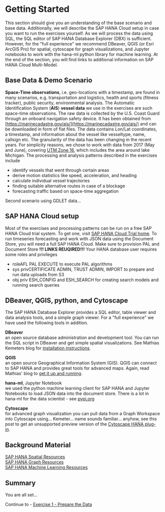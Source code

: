 # Getting Started

This section should give you an understanding of the base scenario and base data. Additionally, we will describe the SAP HANA Cloud setup in case you want to run the exercises yourself. As we will process the data using SQL, the SQL editor of SAP HANA Database Explorer (DBX) is sufficient. However, for the "full experience" we recommend DBeaver, QGIS (or Esri ArcGIS Pro) for spatial, cytoscape for graph visualizations, and Jupyter notebooks to work with the hana-ml python library for machine learning. At the end of the section, you will find links to additional information on SAP HANA Cloud Multi-Model.

## Base Data & Demo Scenario<a name="subex1"></a>

**Space-Time observations**, i.e. geo-locations with a timestamp, are found in many scenarios, e.g. transportation and logistics, health and sports (fitness tracker), public security, environmental analysis. The Automatic Identification System (**AIS**) **vessel data** we use in the exercises are such space-time observations. The raw data is collected by the U.S. Coast Guard through an onboard navigation safety device. It has been obtained from [https://marinecadastre.gov/ais/](https://marinecadastre.gov/ais/) and can be downloaded in form of flat files. The data contains Lon/Lat coordinates, a timestamp, and information about the vessel like vesseltype, name, callsign etc. The granularity of the data has been changing in the recent years. For simplicity reasons, we chose to work with data from 2017 (May and June), covering [UTM Zone 16](https://marinecadastre.gov/AIS/AIS%20Documents/UTMZoneMap2014.png), which includes the area around lake Michigan. The processing and analysis patterns described in the exercises include
<ul>
<li>identify vessels that went through certain areas
<li>derive motion statistics like speed, acceleration, and heading
<li>calculate individual vessel trajectories
<li>finding suitable alternative routes in case of a blockage
<li>forecasting traffic based on space-time aggregation
</ul>

Second scenario using GDLET data...

## SAP HANA Cloud setup<a name="subex2"></a>

Most of the exercises and processing patterns can be run on a free SAP HANA Cloud trial system. To get one, visit [SAP HANA Cloud Trial home](https://www.sap.com/cmp/td/sap-hana-cloud-trial.html). To run timeseries forecasting and work with JSON data using the Document Store, you will need a full SAP HANA Cloud. Make sure to provision PAL and Document Store **!!! LINKS REUQIRED!!!**
Your HANA database user requires some roles and privileges
<ul><li>roleAFL PAL EXECUTE to execute PAL algorithms
<li>sys privCERTIFICATE ADMIN, TRUST ADMIN, IMPORT to prepare and run data uploads from S3
<li>obj priv ESH_CONFIG and ESH_SEARCH for creating search models and running search queries
</ul>

## DBeaver, QGIS, python, and Cytoscape<a name="subex3"></a>

The SAP HANA Database Explorer provides a SQL editor, table viewer and data analysis tools, and a simple graph viewer. For a "full experience" we have used the following tools in addition.

**DBeaver**<br>an open source database administration and development tool. You can run the SQL script in DBeaver and get simple spatial visualizations. See Mathias Kemeters blog for [installation instructions](https://blogs.sap.com/2020/01/08/good-things-come-together-dbeaver-sap-hana-spatial-beer/).

**QGIS**<br>an open source Geographical Information System (GIS). QGIS can connect to SAP HANA and provides great tools for advanced maps. Again, read Mathias' blog to [get it up and running](https://blogs.sap.com/2021/03/01/creating-a-playground-for-spatial-analytics/).

**hana-ml**, Jupyter Notebook<br>we used the python machine learning client for SAP HANA and Jupyter Notebooks to load JSON data into the document store. There is a lot in hana-ml for the data scientist - see [pypi.org](https://pypi.org/project/hana-ml/)

**Cytoscape**<br>for advanced graph visualization you can pull data from a Graph Workspace into Cytoscape using... Kemeter... name sounds familiar... anyhow, see this post to get an unsupported preview version of the [Cytoscape HANA plug-in](https://blogs.sap.com/2021/09/22/explore-networks-using-sap-hana-and-cytoscape/).

##  Background Material<a name="subex4"></a>

[SAP HANA Spatial Resources](https://blogs.sap.com/2020/11/02/sap-hana-spatial-resources-reloaded/)<br>
[SAP HANA Graph Resources](https://blogs.sap.com/2021/07/21/sap-hana-graph-resources/)<br>
[SAP HANA Machine Learning Resources](https://blogs.sap.com/2021/05/27/sap-hana-machine-learning-resources/)

## Summary

You are all set...

Continue to - [Exercise 1 - Prepare the Data](../ex1/README.md)

